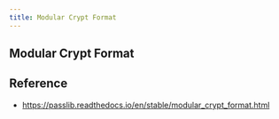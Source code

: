 ```yaml
---
title: Modular Crypt Format
---
```


## Modular Crypt Format


## Reference
- https://passlib.readthedocs.io/en/stable/modular_crypt_format.html
